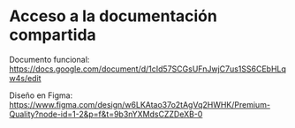 # Acceso a la documentación compartida

Documento funcional: https://docs.google.com/document/d/1cId57SCGsUFnJwjC7us1SS6CEbHLqw4s/edit

Diseño en Figma: https://www.figma.com/design/w6LKAtao37o2tAgVq2HWHK/Premium-Quality?node-id=1-2&p=f&t=9b3nYXMdsCZZDeXB-0